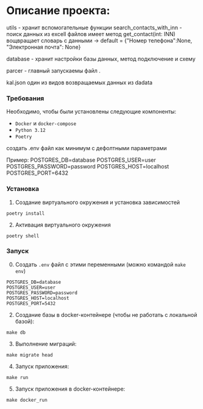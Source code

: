 # Описание проекта:



utils - хранит вспомогательные функции 
	search_contacts_with_inn - поиск данных из excell файлов 
		имеет метод get_contact(int: INN) вощвращает словарь с данными 
		-> default = {"Номер телефона":None, "Электронная почта": None}


database - хранит настройки базы данных, метод подключение и схему 

parcer - главный запускаемы файл .

kal.json один из видов возвращаемых данных из dadata
### Требования

Необходимо, чтобы были установлены следующие компоненты:

- `Docker` и `docker-compose`
- `Python 3.12`
- `Poetry`

создать .env файл как минимум с дефолтными параметрами

Пример:
POSTGRES_DB=database
POSTGRES_USER=user
POSTGRES_PASSWORD=password
POSTGRES_HOST=localhost
POSTGRES_PORT=6432


### Установка

1. Создание виртуального окружения и установка зависимостей
```commandline
poetry install
```

2. Активация виртуального окружения

```commandline
poetry shell
```


### Запуск

0. Создать `.env` файл с этими переменными (можно командой `make env`)
```dotenv
POSTGRES_DB=database
POSTGRES_USER=user
POSTGRES_PASSWORD=password
POSTGRES_HOST=localhost
POSTGRES_PORT=5432
```

2. Создание базы в docker-контейнере (чтобы не работать с локальной базой):
```commandline
make db
```
3. Выполнение миграций:
```commandline
make migrate head
```
4. Запуск приложения:
```commandline
make run
```
5. Запуск приложения в docker-контейнере:
```commandline
make docker_run
```